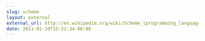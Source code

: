 ```yaml
---
slug: scheme
layout: external
external_url: http://en.wikipedia.org/wiki/Scheme_(programming_language)
date: 2011-01-10T15:22:34-06:00
---
```

